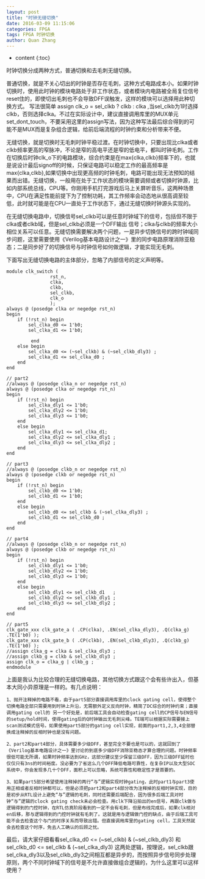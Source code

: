 ```yaml
---
layout: post
title: "时钟无缝切换"
date: 2016-03-09 11:15:06 
categories: FPGA
tags: FPGA 时钟切换
author: Quan Zhang
---
```


* content
{:toc}

时钟切换分成两种方式，普通切换和去毛刺无缝切换。

普通切换，就是不关心切出的时钟是否存在毛刺，这种方式电路成本小。如果时钟切换时，使用此时钟的模块电路处于非工作状态，或者模块内电路被全局复位信号reset住的，即使切出毛刺也不会导致DFF误触发，这样的模块可以选择用此种切换方式。
写法很简单 assign clk_o = sel_clkb ? clkb : clka ,当sel_clkb为1时选择clkb，否则选择clka。不过在实际设计中，建议直接调用库里的MUX单元set_dont_touch，不要采用这里的assign写法，因为这种写法最后综合得到的可能不是MUX而是复杂组合逻辑，给前后端流程的时钟约束和分析带来不便。

无缝切换，就是切换时无毛刺时钟平稳过渡。在时钟切换中，只要出现比clka或者clkb频率更高的窄脉冲，不论是窄的高电平还是窄的低电平，都叫时钟毛刺。工作在切换后时钟clk_o下的电路模块，综合约束是在max{clka,clkb}频率下的，也就是说设计最后signoff的时候，只保证电路可以稳定工作的最高频率是max{clka,clkb},如果切换中出现更高频的时钟毛刺，电路可能出现无法预知的结果而出错。无缝切换，一般用在处于工作状态的模块需要调频或者切换时钟源，比如内部系统总线，CPU等。你刚用手机打完游戏后马上关屏听音乐，这两种场景中，CPU在满足性能前提下为了控制功耗，其工作频率会动态地从很高调至较低，此时就可能是在CPU一直处于工作状态下，通过无缝切换时钟源头实现的。

在无缝切换电路中，切换信号sel_clkb可以是任意时钟域下的信号，包括但不限于clka或者clkb域，但是sel_clkb必须是一个DFF输出 信号；clka与clkb的频率大小相位关系可以任意。无缝切换需要解决两个问题，一是异步切换信号的跨时钟域同步问题，这里需要使用《Verilog基本电路设计之一》里的同步电路原理消除亚稳态；二是同步好了的切换信号与时钟信号如何做逻辑，才能实现无毛刺。

下面写出无缝切换电路的主体部分，忽略了内部信号的定义声明等。

```
module clk_switch (
                rst_n,
                clka,
                clkb,
                sel_clkb,
                clk_o
                );
always @ (posedge clka or negedge rst_n)
begin
    if (!rst_n) begin
        sel_clka_d0 <= 1'b0;
        sel_clka_d1 <= 1'b0;   

         end
    else begin
        sel_clka_d0 <= (~sel_clkb) & (~sel_clkb_dly3) ;
        sel_clka_d1 <= sel_clka_d0 ;
    end
end

// part2
//always @ (posedge clka_n or negedge rst_n)
always @ (posedge clka or negedge rst_n)
begin
    if (!rst_n) begin
        sel_clka_dly1 <= 1'b0;
        sel_clka_dly2 <= 1'b0;
        sel_clka_dly3 <= 1'b0;
    end
    else begin
        sel_clka_dly1 <= sel_clka_d1;
        sel_clka_dly2 <= sel_clka_dly1 ;
        sel_clka_dly3 <= sel_clka_dly2 ;
    end
end

// part3
//always @ (posedge clkb_n or negedge rst_n)
always @ (posedge clkb or negedge rst_n)
begin
    if (!rst_n) begin
        sel_clkb_d0 <= 1'b0;
        sel_clkb_d1 <= 1'b0;
    end
    else begin
        sel_clkb_d0 <= sel_clkb & (~sel_clka_dly3) ;
        sel_clkb_d1 <= sel_clkb_d0 ;
    end
end

// part4
//always @ (posedge clkb_n or negedge rst_n)
always @ (posedge clkb or negedge rst_n)
begin
    if (!rst_n) begin
        sel_clkb_dly1 <= 1'b0;
        sel_clkb_dly2 <= 1'b0;
        sel_clkb_dly3 <= 1'b0;
    end
    else begin
        sel_clkb_dly1 <= sel_clkb_d1   ;
        sel_clkb_dly2 <= sel_clkb_dly1 ;
        sel_clkb_dly3 <= sel_clkb_dly2 ;
    end
end

// part5
clk_gate_xxx clk_gate_a ( .CP(clka), .EN(sel_clka_dly3), .Q(clka_g)  .TE(1'b0) );
clk_gate_xxx clk_gate_b ( .CP(clkb), .EN(sel_clkb_dly3), .Q(clkb_g)  .TE(1'b0) );
//assign clka_g = clka & sel_clka_dly3 ;
//assign clkb_g = clkb & sel_clkb_dly3 ;
assign clk_o = clka_g | clkb_g ;
endmodule
```

上面是我认为比较合理的无缝切换电路，其他切换方式跟这个会有些许出入，但基本大同小异原理是一样的。有几点说明：

	
	1、抛开注释掉的电路不看，由于part5部分直接调用库里的clock gating cell，使得整个切换电路全部只需要用到时钟上升沿，无需额外定义反向时钟，精简了DC综合的时钟约束；直接调用gating cell的 另一个好处是，前后端工具会自动检查gating cell的CP信号与EN信号的setup/hold时间，使得gating后的Q时钟输出无毛刺尖峰。TE端可以根据实际需要接上scan测试模式信号。如果使用part5部分的gating cell实现，前面的part1,2,3,4全部替换成注释掉的反相时钟也是没有问题。

	2、part2和part4部分，具体需要多少级DFF，甚至完全不要也是可以的，这就回到了《Verilog基本电路设计之一》里讨论的到底多少级DFF消除亚稳态才算合理的问题。时钟频率很低可能无所谓，如果时钟频率达到GHz，这部分建议至少保留三级DFF，因为三级DFF延时也仅仅只有3ns的时间裕度。没必要为了省这么几个DFF降低电路可靠性，在复杂IP以及大型SOC系统中，你会发现多几十个DFF，面积上可以忽略，系统可靠性和稳定性才是首要的。

	3、如果part5部分希望使用注释掉的两行“与”逻辑实现时钟gating，此时part1与part3使用正相或者反相时钟都可以，但是必须把part2和part4部分改为注释掉的反相时钟实现，目的是初步从RTL设计上避免“与”逻辑的毛刺，同时还需要后端配合，因为很多后端工具对时钟“与”逻辑的clock gating check未必会检查。用clk下降沿拍出的en信号，再跟clk做与逻辑得到的门控时钟，在RTL仿真阶段看到的一定不会有毛刺，但是布线完成后，如果clk相对en后移，那与逻辑得到的门控时钟就有毛刺了。这就是用与逻辑做门控的缺点，由于后端工具可能不会去检查这个与门的时序关系而导致出错。但直接调用库里的gating cell，工具天然就会去检查这个时序，免去人工确认的后顾之忧。

	
最后，请大家仔细看看sel_clka_d0 <= (~sel_clkb) & (~sel_clkb_dly3)  和sel_clkb_d0 <= sel_clkb & (~sel_clka_dly3) 这两处逻辑，按理说，sel_clkb跟sel_clka_dly3以及sel_clkb_dly3之间相互都是异步的，而按照异步信号同步处理原则，两个不同时钟域下的信号是不允许直接做组合逻辑的，为什么这里可以这样使用？